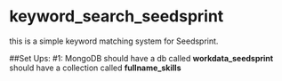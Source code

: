 # keyword_search_seedsprint
this is a simple keyword matching system for Seedsprint. <br>

##Set Ups:
#1: MongoDB
should have a db called **workdata_seedsprint** <br>
should have a collection called **fullname_skills** <br>